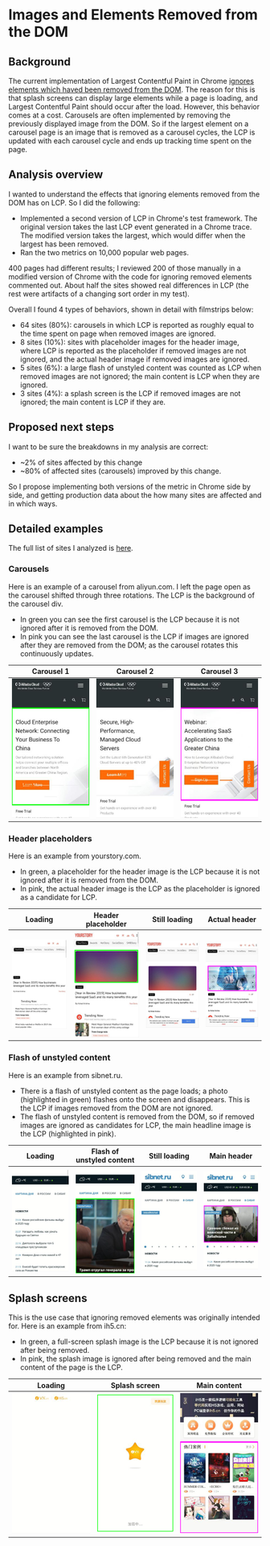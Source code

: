 # Images and Elements Removed from the DOM

## Background
The current implementation of Largest Contentful Paint in Chrome
[ignores elements which haved been removed from the DOM](https://github.com/WICG/largest-contentful-paint#ignore-removed-elements).
The reason for this is that splash screens can display large elements while a
page is loading, and Largest Contentful Paint should occur after the load.
However, this behavior comes at a cost. Carousels are often implemented by
removing the previously displayed image from the DOM. So if the largest
element on a carousel page is an image that is removed as a carousel cycles,
the LCP is updated with each carousel cycle and ends up tracking time spent
on the page.

## Analysis overview
I wanted to understand the effects that ignoring elements removed from the DOM
has on LCP. So I did the following:

  * Implemented a second version of LCP in Chrome's test framework. The original
    version takes the last LCP event generated in a Chrome trace. The modified
    version takes the largest, which would differ when the largest has been
    removed.
  * Ran the two metrics on 10,000 popular web pages.

400 pages had different results; I reviewed 200 of those manually in a modified
version of Chrome with the code for ignoring removed elements commented out.
About half the sites showed real differences in LCP (the rest were artifacts
of a changing sort order in my test).

Overall I found 4 types of behaviors, shown in detail with filmstrips below:
  * 64 sites (80%): carousels in which LCP is reported as roughly equal to the time
    spent on page when removed images are ignored.
  * 8 sites (10%): sites with placeholder images for the header image, where LCP
    is reported as the placeholder if removed images are not ignored, and the
    actual header image if removed images are ignored.
  * 5 sites (6%): a large flash of unstyled content was counted as LCP when
    removed images are not ignored; the main content is LCP when they
    are ignored.
  * 3 sites (4%): a splash screen is the LCP if removed images are not ignored;
    the main content is LCP if they are.

## Proposed next steps

I want to be sure the breakdowns in my analysis are correct:

  * ~2% of sites affected by this change
  * ~80% of affected sites (carousels) improved by this change.

So I propose implementing both versions of the metric in Chrome side by side,
and getting production data about the how many sites are affected and in which
ways.

## Detailed examples

The full list of sites I analyzed is [here](https://docs.google.com/spreadsheets/d/1GL7w_sHUXuZGm8WTEMScRowIjgJw_ktKpSj2NZyHL_I/edit?usp=sharing).

### Carousels

Here is an example of a carousel from aliyun.com. I left the page open as the
carousel shifted through three rotations. The LCP is the background of the
carousel div.
  * In green you can see the first carousel is the LCP because it is not ignored after it is removed from the DOM.
  * In pink you can see the last carousel is the LCP if images are ignored after they are removed from the DOM;
    as the carousel rotates this continuously updates.

Carousel 1 | Carousel 2 | Carousel 3
-----------|------------|-----------
![](aliyun/filmstrip_1.png) | ![](aliyun/filmstrip_2.png) | ![](aliyun/filmstrip_3.png)

### Header placeholders

Here is an example from yourstory.com.
  * In green, a placeholder for the header image is the LCP because it is not ignored after it is removed from the DOM.
  * In pink, the actual header image is the LCP as the placeholder is ignored as a candidate for LCP.

Loading | Header placeholder | Still loading | Actual header
--------|--------------------|---------------|--------------
![](yourstory/filmstrip_1.png) | ![](yourstory/filmstrip_2.png) | ![](yourstory/filmstrip_3.png) | ![](yourstory/filmstrip_4.png)

### Flash of unstyled content

Here is an example from sibnet.ru.
  * There is a flash of unstyled content as the page loads; a photo
    (highlighted in green) flashes onto the screen and disappears. This is the
    LCP if images removed from the DOM are not ignored.
  * The flash of unstyled content is removed from the DOM, so if removed images
    are ignored as candidates for LCP, the main headline image is the LCP
    (highlighted in pink).

Loading | Flash of unstyled content | Still loading | Main header
--------|---------------------------|---------------|------------
![](sibnet/filmstrip_1.png) | ![](sibnet/filmstrip_2.png) | ![](sibnet/filmstrip_3.png) | ![](sibnet/filmstrip_4.png)

## Splash screens
This is the use case that ignoring removed elements was originally intended for.
Here is an example from ih5.cn:
  * In green, a full-screen splash image is the LCP because it is not ignored
    after being removed.
  * In pink, the splash image is ignored after being removed and the main
    content of the page is the LCP.

Loading | Splash screen | Main content
--------|---------------|-------------
![](ih5/filmstrip_1.png) | ![](ih5/filmstrip_2.png) | ![](ih5/filmstrip_3.png)
